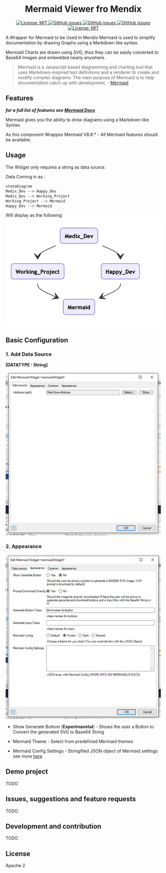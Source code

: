 <h1 align="center">Mermaid Viewer fro Mendix</h1>

<p align="center">
  <a href="">
    <img alt="License: MIT" src="https://img.shields.io/github/issues/ahwelgemoed/mermaid-mendix-widget" target="_blank" />
  </a>
  <a href="">
    <img alt="GitHub issues" src="https://img.shields.io/github/release/ahwelgemoed/mermaid-mendix-widget" target="_blank" />
  </a>
  <a href="https://appstore.home.mendix.com/link/modeler/">
    <img alt="GitHub issues" src="https://img.shields.io/badge/Studio%20version-8.0%2B-blue.svg" target="_blank" />
  </a>
  <a href="https://docs.mendix.com/developerportal/app-store/app-store-content-support">
    <img alt="GitHub issues" src="https://img.shields.io/badge/Support-Community%20(no%20active%20support)-orange.svg" target="_blank" />
  </a>
  <a href="/LICENSE">
    <img alt="License: MIT" src="https://img.shields.io/badge/license-Apache%202.0-orange.svg" target="_blank" />
  </a>
  <br>
  
</p>


A Wrapper for Mermaid to be Used In Mendix Mermaid is used to simplify documentation by drawing Graphs using a Markdown
like syntax.

Mermaid Charts are drawn using SVG, thus they can be easily converted to Base64 Images and embedded nearly anywhere.

> Mermaid is a Javascript based diagramming and charting tool that uses Markdown-inspired text definitions and a renderer to create and modify complex diagrams. The main purpose of Mermaid is to help documentation catch up with development. - [Mermaid](https://github.com/mermaid-js/mermaid#readme) 

## Features

_**for a full list of features see [Mermaid Docs](https://mermaid-js.github.io/mermaid/#/)**_

Mermaid gives you the ability to _draw_ diagrams using a Markdown like Syntax.

As this component Wrappes Mermaid V8.8.\* - All Mermaid features should be available.

## Usage

The Widget only requires a string as data source.

Data Coming in as :

```
stateDiagram
Medix_Dev --> Happy_Dev
Medix_Dev --> Working_Project
Working_Project --> Mermaid
Happy_Dev --> Mermaid
```

Will display as the following ![screenshot](./assets/Example_Mermaid_1.png)

## Basic Configuration

### 1. Add Data Source

**[DATATYPE : String]**

![datasource](./assets/Mendix_Conf_1.png)

### 2. Appearance

![datasource](./assets/Mendix_Conf_2.png)

-   Show Generate Buttom (**Experimanetal**) - Shows the user a Button to Convert the generated SVG to Base64 String

-   Mermaid Theme - Select from predefined Mermaid themes

-   Mermaid Config Settings - Stringified JSON object of Mermaid settings see more
    [here](https://mermaid-js.github.io/mermaid/getting-started/Setup.html#mermaidapi-configuration-defaults)

## Demo project

TODO

## Issues, suggestions and feature requests

TODO

## Development and contribution

TODO

## License

Apache 2